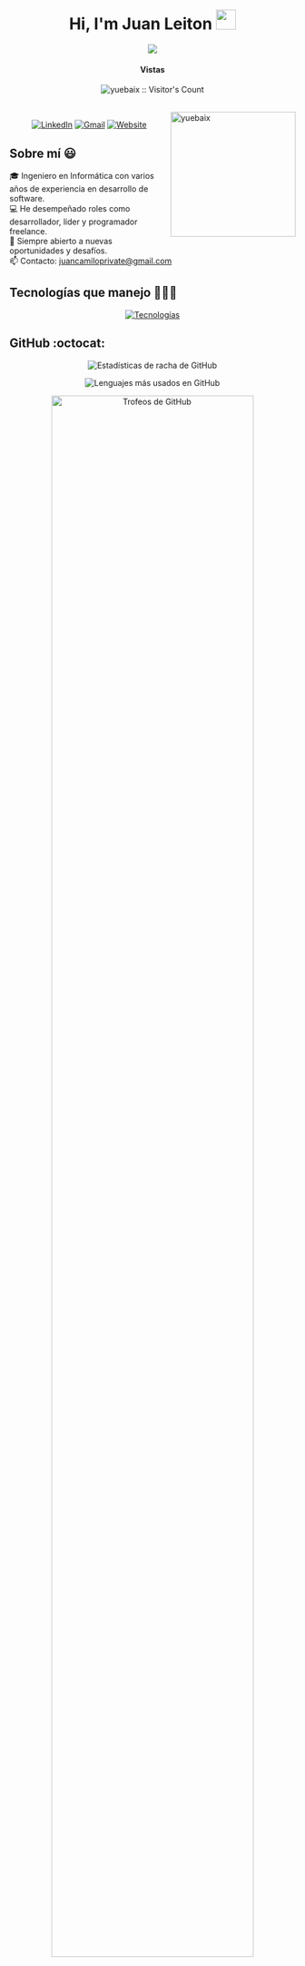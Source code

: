 <h1 align="center">Hi, I'm Juan Leiton <img src="https://media.giphy.com/media/hvRJCLFzcasrR4ia7z/giphy.gif" width="35"></h1>
<p align="center">
  <a href="https://github.com/DenverCoder1/readme-typing-svg"><img src="https://readme-typing-svg.herokuapp.com?lines=Computer+Science+Student;Full+Stack+Web+Developer;DS%20|%20AI%20|%20ML%20Enthusiast;Always%20learning%20new%20things&center=true&width=500&height=50"></a>
</p>
<h4 align="center">Vistas</h4>
<p align="center"><img src="https://profile-counter.glitch.me/{ItsJuanKamilo}/count.svg" alt="yuebaix :: Visitor's Count" /></p>
<br/>
<img align="right" height="220px" src="https://blog.yuebaix.com/logo/imyuebaix.gif" alt="yuebaix" />
<p align="center">
  <!-- LinkedIn Icon -->
  <a href="https://linkedin.com/in/juanleiton"><img src="https://img.icons8.com/color-pixels/64/linkedin.png" alt="LinkedIn"/></a>
  <!-- Gmail -->
  <a href="mailto:juancamiloprivate@gmail.com"><img src="https://img.icons8.com/color-pixels/64/gmail.png" alt="Gmail"/></a>
  <!-- Website -->
   <a href="https://juanleiton-presentation.vercel.app/"><img src="https://img.icons8.com/color-pixels/64/web-design.png" alt="Website"/></a>
</p>

<h2>Sobre mí 😃</h2>

<p align="left">
  🎓 Ingeniero en Informática con varios años de experiencia en desarrollo de software.<br>
  💻 He desempeñado roles como desarrollador, líder y programador freelance.<br>
  📝 Siempre abierto a nuevas oportunidades y desafíos.<br>
  📫 Contacto: <a href="mailto:juancamiloprivate@gmail.com">juancamiloprivate@gmail.com</a>
</p>

<h2>Tecnologías que manejo 👨🏻‍💻</h2>

<p align="center">
  <a href="https://skillicons.dev">
    <img src="https://skillicons.dev/icons?i=c,cs,cpp,java,php,dart,py,css,html,js,nodejs,mysql,sqlite,git,github,postman,vscode&perline=12" alt="Tecnologías">
  </a>
</p>

<h2>GitHub :octocat:</h2>

<p align="center">
  <img src="https://github-readme-streak-stats.herokuapp.com/?user=unsimpledev&theme=dark&hide_border=false" alt="Estadísticas de racha de GitHub">
</p>

<p align="center">
  <img src="https://github-readme-stats.anuraghazra1.vercel.app/api/top-langs/?username=unsimpledev&theme=dark&hide_border=false&no-bg=true&no-frame=true&langs_count=10" alt="Lenguajes más usados en GitHub">
</p>

<p align="center">
  <a href="https://github.com/ryo-ma/github-profile-trophy" target="_blank">
    <img src="https://github-profile-trophy.vercel.app/?username=unsimpledev&theme=radical&row=1&column=7&margin-h=15&margin-w=5&no-bg=true" alt="Trofeos de GitHub" width="84%">
  </a>
</p>
